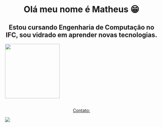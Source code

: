 <h1 style="text-align: center "> Olá meu nome é Matheus 😁</h1>
<h2 style="text-align: center "> Estou cursando Engenharia de Computação no IFC, sou vidrado em aprender novas tecnologias.</h2>

<div>
<a href="https://github.com/MatheusReichert/matheusreichert">
<img height="180em" src="https://github-readme-stats.vercel.app/api?username=MatheusReichert&count_private=true&show_icons=true&theme=github_dark&icon_color=c1cb12"/>
</div>
  
<br>
<p style="text-align: center "> Contato:</p>
<a style="text-align: center " href="https://www.linkedin.com/in/matheus-ernan-reichert-6a019520a" target="_blank"><img src="https://img.shields.io/badge/-LinkedIn-%230077B5?style=for-the-badge&logo=linkedin&logoColor=white" target="_blank"></a> 

